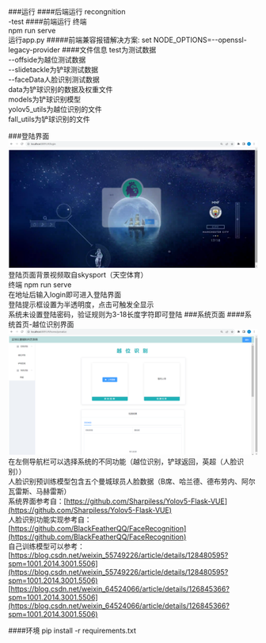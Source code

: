 ###运行
####后端运行
recongnition \
-test 
####前端运行 
终端 \
npm run serve \
运行app.py
#####前端兼容报错解决方案: 
set NODE_OPTIONS=--openssl-legacy-provider 
####文件信息
test为测试数据 \
   --offside为越位测试数据 \
   --slidetackle为铲球测试数据 \
   --faceData人脸识别测试数据 \
data为铲球识别的数据及权重文件 \
models为铲球识别模型 \
yolov5_utils为越位识别的文件 \
fall_utils为铲球识别的文件

###登陆界面
![图片](./readmePic/img.png)
登陆页面背景视频取自skysport（天空体育） \
终端 npm run serve \
在地址后输入login即可进入登陆界面 \
登陆提示框设置为半透明度，点击可触发全显示 \
系统未设置登陆密码，验证规则为3-18长度字符即可登陆
###系统页面
####系统首页-越位识别界面
![图片](./readmePic/img_2.png)
在左侧导航栏可以选择系统的不同功能（越位识别，铲球返回，英超（人脸识别）） \
人脸识别预训练模型包含五个曼城球员人脸数据（B席、哈兰德、德布劳内、阿尔瓦雷斯、马赫雷斯） \
系统界面参考自：[https://github.com/Sharpiless/Yolov5-Flask-VUE](https://github.com/Sharpiless/Yolov5-Flask-VUE) \
人脸识别功能实现参考自：[https://github.com/BlackFeatherQQ/FaceRecognition](https://github.com/BlackFeatherQQ/FaceRecognition) \
自己训练模型可以参考： [https://blog.csdn.net/weixin_55749226/article/details/128480595?spm=1001.2014.3001.5506](https://blog.csdn.net/weixin_55749226/article/details/128480595?spm=1001.2014.3001.5506) \
[https://blog.csdn.net/weixin_64524066/article/details/126845366?spm=1001.2014.3001.5506](https://blog.csdn.net/weixin_64524066/article/details/126845366?spm=1001.2014.3001.5506)

####环境
pip install -r requirements.txt






